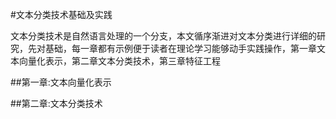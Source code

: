 #文本分类技术基础及实践

​        文本分类技术是自然语言处理的一个分支，本文循序渐进对文本分类进行详细的研究，先对基础，每一章都有示例便于读者在理论学习能够动手实践操作，第一章文本向量化表示，第二章文本分类技术，第三章特征工程

##第一章:文本向量化表示

##第二章:文本分类技术
